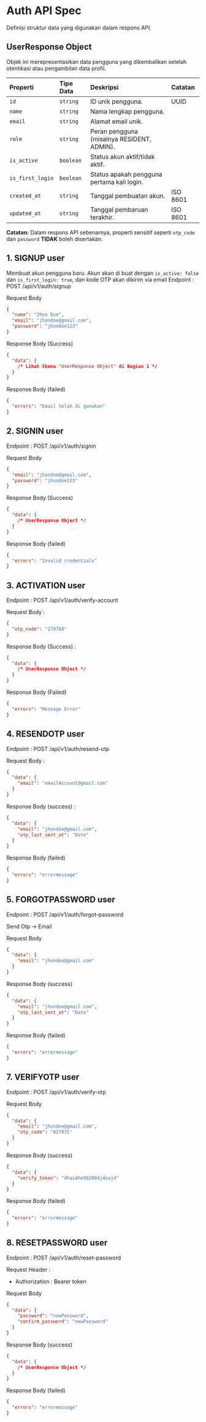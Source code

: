 # Auth API Spec

Definisi struktur data yang digunakan dalam respons API.

## UserResponse Object

Objek ini merepresentasikan data pengguna yang dikembalikan setelah otentikasi atau pengambilan data profil.

| Properti         | Tipe Data | Deskripsi                                  | Catatan  |
| :--------------- | :-------- | :----------------------------------------- | :------- |
| `id`             | `string`  | ID unik pengguna.                          | UUID     |
| `name`           | `string`  | Nama lengkap pengguna.                     |          |
| `email`          | `string`  | Alamat email unik.                         |          |
| `role`           | `string`  | Peran pengguna (misalnya RESIDENT, ADMIN). |          |
| `is_active`      | `boolean` | Status akun aktif/tidak aktif.             |          |
| `is_first_login` | `boolean` | Status apakah pengguna pertama kali login. |          |
| `created_at`     | `string`  | Tanggal pembuatan akun.                    | ISO 8601 |
| `updated_at`     | `string`  | Tanggal pembaruan terakhir.                | ISO 8601 |

**Catatan:** Dalam respons API sebenarnya, properti sensitif seperti `otp_code` dan `password` **TIDAK** boleh disertakan.

## 1. SIGNUP user

Membuat akun pengguna baru. Akun akan di buat dengan `is_active: false` dan `is_first_login: true`, dan kode OTP akan dikirim via email
Endpoint : POST /api/v1/auth/signup

Request Body

```json
{
  "name": "Jhon Doe",
  "email": "jhondoe@gmail.com",
  "password": "jhondoe123"
}
```

Response Body (Success)

```json
{
  "data": {
    /* Lihat Skema "UserResponse Object" di Bagian 1 */
  }
}
```

Response Body (failed)

```json
{
  "errors": "Email telah di gunakan"
}
```

## 2. SIGNIN user

Endpoint : POST /api/v1/auth/signin

Request Body

```json
{
  "email": "jhondoe@gmail.com",
  "password": "jhondoe123"
}
```

Response Body (Success)

```json
{
  "data": {
    /* UserResponse Object */
  }
}
```

Response Body (failed)

```json
{
  "errors": "Invalid credentials"
}
```

## 3. ACTIVATION user

Endpoint : POST /api/v1/auth/verify-account

Request Body :

```json
{
  "otp_code": "278788"
}
```

Response Body (Success) :

```json
{
  "data": {
    /* UserResponse Object */
  }
}
```

Response Body (Failed)

```json
{
  "errors": "Message Error"
}
```

## 4. RESENDOTP user

Endpoint : POST /api/v1/auth/resend-otp

Request Body :

```json
{
  "data": {
    "email": "emailAccount@gmail.com"
  }
}
```

Response Body (success) :

```json
{
  "data": {
    "email": "jhondoe@gmail.com",
    "otp_last_sent_at": "Date"
  }
}
```

Response Body (failed)

```json
{
  "errors": "errormessage"
}
```

## 5. FORGOTPASSWORD user

Endpoint : POST /api/v1/auth/forgot-password

Send Otp -> Email

Request Body

```json
{
  "data": {
    "email": "jhondoe@gmail.com"
  }
}
```

Response Body (success)

```json
{
  "data": {
    "email": "jhondoe@gmail.com",
    "otp_last_sent_at": "Date"
  }
}
```

Response Body (failed)

```json
{
  "errors": "errormessage"
}
```

## 7. VERIFYOTP user

Endpoint : POST /api/v1/auth/verify-otp

Request Body

```json
{
  "data": {
    "email": "jhondoe@gmail.com",
    "otp_code": "827831"
  }
}
```

Response Body (success)

```json
{
  "data": {
    "verify_token": "dhaidhe982984jdoajd"
  }
}
```

Response Body (failed)

```json
{
  "errors": "errormessage"
}
```

## 8. RESETPASSWORD user

Endpoint : POST /api/v1/auth/reset-password

Request Header :

- Authorization : Bearer token

Request Body

```json
{
  "data": {
    "password": "newPassword",
    "confirm_password": "newPassword"
  }
}
```

Response Body (success)

```json
{
  "data": {
    /* UserResponse Object */
  }
}
```

Response Body (failed)

```json
{
  "errors": "errormessage"
}
```
